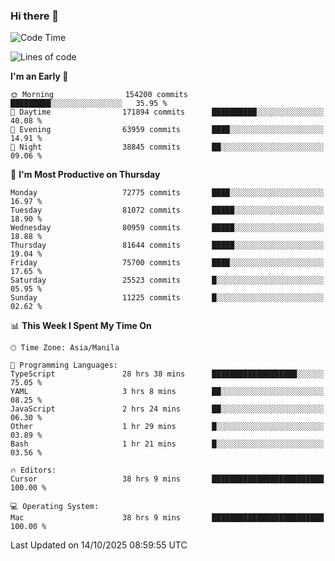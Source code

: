 ### Hi there 👋

<!--START_SECTION:waka-->
![Code Time](http://img.shields.io/badge/Code%20Time-6%2C390%20hrs%2036%20mins-blue)

![Lines of code](https://img.shields.io/badge/From%20Hello%20World%20I%27ve%20Written-143.9%20million%20lines%20of%20code-blue)

**I'm an Early 🐤** 

```text
🌞 Morning                154200 commits      █████████░░░░░░░░░░░░░░░░   35.95 % 
🌆 Daytime                171894 commits      ██████████░░░░░░░░░░░░░░░   40.08 % 
🌃 Evening                63959 commits       ████░░░░░░░░░░░░░░░░░░░░░   14.91 % 
🌙 Night                  38845 commits       ██░░░░░░░░░░░░░░░░░░░░░░░   09.06 % 
```
📅 **I'm Most Productive on Thursday** 

```text
Monday                   72775 commits       ████░░░░░░░░░░░░░░░░░░░░░   16.97 % 
Tuesday                  81072 commits       █████░░░░░░░░░░░░░░░░░░░░   18.90 % 
Wednesday                80959 commits       █████░░░░░░░░░░░░░░░░░░░░   18.88 % 
Thursday                 81644 commits       █████░░░░░░░░░░░░░░░░░░░░   19.04 % 
Friday                   75700 commits       ████░░░░░░░░░░░░░░░░░░░░░   17.65 % 
Saturday                 25523 commits       █░░░░░░░░░░░░░░░░░░░░░░░░   05.95 % 
Sunday                   11225 commits       █░░░░░░░░░░░░░░░░░░░░░░░░   02.62 % 
```


📊 **This Week I Spent My Time On** 

```text
🕑︎ Time Zone: Asia/Manila

💬 Programming Languages: 
TypeScript               28 hrs 38 mins      ███████████████████░░░░░░   75.05 % 
YAML                     3 hrs 8 mins        ██░░░░░░░░░░░░░░░░░░░░░░░   08.25 % 
JavaScript               2 hrs 24 mins       ██░░░░░░░░░░░░░░░░░░░░░░░   06.30 % 
Other                    1 hr 29 mins        █░░░░░░░░░░░░░░░░░░░░░░░░   03.89 % 
Bash                     1 hr 21 mins        █░░░░░░░░░░░░░░░░░░░░░░░░   03.56 % 

🔥 Editors: 
Cursor                   38 hrs 9 mins       █████████████████████████   100.00 % 

💻 Operating System: 
Mac                      38 hrs 9 mins       █████████████████████████   100.00 % 
```


 Last Updated on 14/10/2025 08:59:55 UTC
<!--END_SECTION:waka-->


<!--
**rad182/rad182** is a ✨ _special_ ✨ repository because its `README.md` (this file) appears on your GitHub profile.

Here are some ideas to get you started:

- 🔭 I’m currently working on ...
- 🌱 I’m currently learning ...
- 👯 I’m looking to collaborate on ...
- 🤔 I’m looking for help with ...
- 💬 Ask me about ...
- 📫 How to reach me: ...
- 😄 Pronouns: ...
- ⚡ Fun fact: ...
-->
